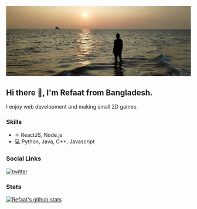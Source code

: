 ![](https://github.com/refaat31/refaat31/blob/main/StMartins_final.jpg)

##  Hi there 👋, I'm Refaat from Bangladesh. 
I enjoy web development and making small 2D games.




### Skills
* ⚛️ ReactJS, Node.js
* 💻 Python, Java, C++, Javascript




### Social Links
[<img src='https://cdn.jsdelivr.net/npm/simple-icons@3.0.1/icons/twitter.svg' alt='twitter' height='40'>](https://twitter.com/refaat_stark)  




### Stats
[![Refaat's github stats](https://github-readme-stats.vercel.app/api?username=refaat31)](https://github.com/anuraghazra/github-readme-stats)
